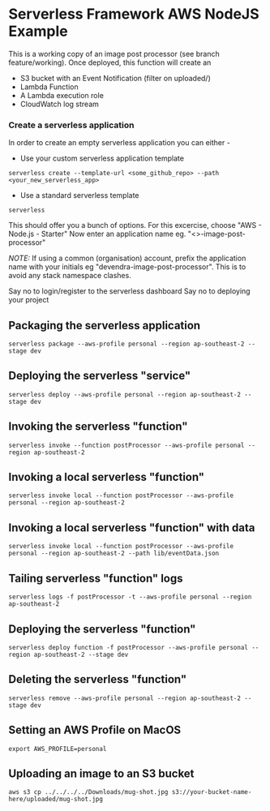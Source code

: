 <!--
title: 'AWS NodeJS Example'
description: 'This is a working copy of an image post processor - thumbnail generator'
layout: Doc
framework: v2
platform: AWS
language: nodeJS
runtime: 14.x
priority: 1
-->


# Serverless Framework AWS NodeJS Example

This is a working copy of an image post processor (see branch feature/working). Once deployed, this function will create an 
- S3 bucket with an Event Notification (filter on uploaded/)
- Lambda Function
- A Lambda execution role
- CloudWatch log stream


### Create a serverless application

In order to create an empty serverless application you can either - 
- Use your custom serverless application template
```
serverless create --template-url <some_github_repo> --path <your_new_serverless_app>
```
- Use a standard serverless template
```
serverless
```
This should offer you a bunch of options. For this excercise, choose "AWS - Node.js - Starter"
Now enter an application name eg. "<>-image-post-processor"

*NOTE:* If using a common (organisation) account, prefix the application name with your initials eg "devendra-image-post-processor". This is to avoid any stack namespace clashes.

Say no to login/register to the serverless dashboard
Say no to deploying your project


## Packaging the serverless application
```
serverless package --aws-profile personal --region ap-southeast-2 --stage dev
```

## Deploying the serverless "service"
```
serverless deploy --aws-profile personal --region ap-southeast-2 --stage dev
```

## Invoking the serverless "function"
```
serverless invoke --function postProcessor --aws-profile personal --region ap-southeast-2
```

## Invoking a local serverless "function"
```
serverless invoke local --function postProcessor --aws-profile personal --region ap-southeast-2
```

## Invoking a local serverless "function" with data
```
serverless invoke local --function postProcessor --aws-profile personal --region ap-southeast-2 --path lib/eventData.json
```

## Tailing serverless "function" logs
```
serverless logs -f postProcessor -t --aws-profile personal --region ap-southeast-2
```

## Deploying the serverless "function"
```
serverless deploy function -f postProcessor --aws-profile personal --region ap-southeast-2 --stage dev
```

## Deleting the serverless "function"
```
serverless remove --aws-profile personal --region ap-southeast-2 --stage dev
```

## Setting an AWS Profile on MacOS
```
export AWS_PROFILE=personal
```

## Uploading an image to an S3 bucket
```
aws s3 cp ../../../../Downloads/mug-shot.jpg s3://your-bucket-name-here/uploaded/mug-shot.jpg
```


